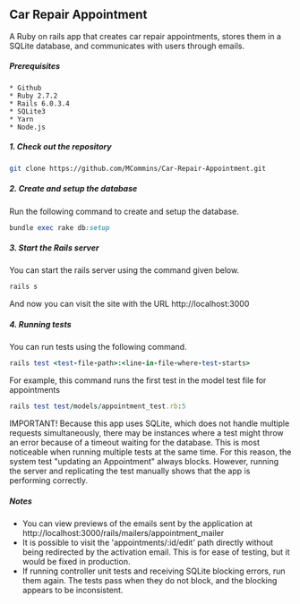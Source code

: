 ## Car Repair Appointment
A Ruby on rails app that creates car repair appointments, stores them in a SQLite database, and communicates with users through emails.

##### Prerequisites
    * Github
    * Ruby 2.7.2
    * Rails 6.0.3.4
    * SQLite3
    * Yarn
    * Node.js

##### 1. Check out the repository

```bash
git clone https://github.com/MCommins/Car-Repair-Appointment.git
```

##### 2. Create and setup the database

Run the following command to create and setup the database.

```ruby
bundle exec rake db:setup
```

##### 3. Start the Rails server

You can start the rails server using the command given below.

```ruby
rails s
```

And now you can visit the site with the URL http://localhost:3000

##### 4. Running tests

You can run tests using the following command.

```ruby
rails test <test-file-path>:<line-in-file-where-test-starts>
```
For example, this command runs the first test in the model test file for appointments

```ruby
rails test test/models/appointment_test.rb:5
```

IMPORTANT! Because this app uses SQLite, which does not handle multiple requests simultaneously, there may be instances where a test might throw an error because of a timeout waiting for the database. This is most noticeable when running multiple tests at the same time. For this reason, the system test "updating an Appointment" always blocks. However, running the server and replicating the test manually shows that the app is performing correctly.

##### Notes
   * You can view previews of the emails sent by the application at http://localhost:3000/rails/mailers/appointment_mailer
   * It is possible to visit the 'appointments/:id/edit' path directly without being redirected by the activation email. This is for ease of testing, but it would be fixed in production.
   * If running controller unit tests and receiving SQLite blocking errors, run them again. The tests pass when they do not block, and the blocking appears to be inconsistent.
